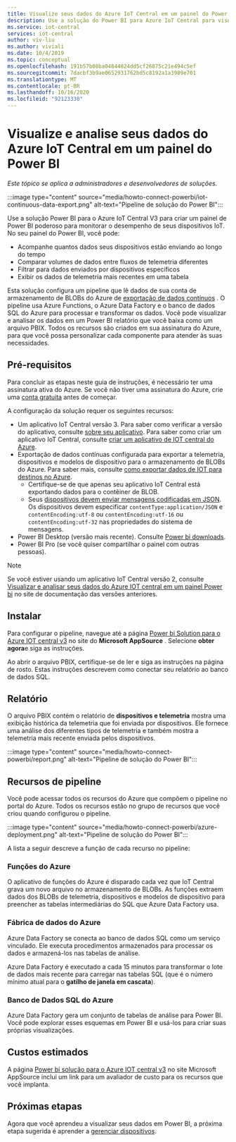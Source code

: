 ```yaml
---
title: Visualize seus dados do Azure IoT Central em um painel do Power BI | Microsoft Docs
description: Use a solução do Power BI para Azure IoT Central para visualizar e analisar seus dados da IoT Central.
ms.service: iot-central
services: iot-central
author: viv-liu
ms.author: viviali
ms.date: 10/4/2019
ms.topic: conceptual
ms.openlocfilehash: 191b57b08ba04844824dd5cf26875c21e494c5ef
ms.sourcegitcommit: 7dacbf3b9ae0652931762bd5c8192a1a3989e701
ms.translationtype: MT
ms.contentlocale: pt-BR
ms.lasthandoff: 10/16/2020
ms.locfileid: "92123330"
---
```

# <a name="visualize-and-analyze-your-azure-iot-central-data-in-a-power-bi-dashboard"></a>Visualize e analise seus dados do Azure IoT Central em um painel do Power BI

*Este tópico se aplica a administradores e desenvolvedores de soluções.*

:::image type="content" source="media/howto-connect-powerbi/iot-continuous-data-export.png" alt-text="Pipeline de solução do Power BI":::

Use a solução Power BI para o Azure IoT Central V3 para criar um painel de Power BI poderoso para monitorar o desempenho de seus dispositivos IoT. No seu painel do Power BI, você pode:

- Acompanhe quantos dados seus dispositivos estão enviando ao longo do tempo
- Comparar volumes de dados entre fluxos de telemetria diferentes
- Filtrar para dados enviados por dispositivos específicos
- Exibir os dados de telemetria mais recentes em uma tabela

Esta solução configura um pipeline que lê dados de sua conta de armazenamento de BLOBs do Azure de [exportação de dados contínuos](./howto-export-data.md) . O pipeline usa Azure Functions, o Azure Data Factory e o banco de dados SQL do Azure para processar e transformar os dados. Você pode visualizar e analisar os dados em um Power BI relatório que você baixa como um arquivo PBIX. Todos os recursos são criados em sua assinatura do Azure, para que você possa personalizar cada componente para atender às suas necessidades.

## <a name="prerequisites"></a>Pré-requisitos

Para concluir as etapas neste guia de instruções, é necessário ter uma assinatura ativa do Azure. Se você não tiver uma assinatura do Azure, crie uma [conta gratuita](https://azure.microsoft.com/free/?WT.mc_id=A261C142F) antes de começar.

A configuração da solução requer os seguintes recursos:

- Um aplicativo IoT Central versão 3. Para saber como verificar a versão do aplicativo, consulte [sobre seu aplicativo](./howto-get-app-info.md). Para saber como criar um aplicativo IoT Central, consulte [criar um aplicativo de IOT central do Azure](./quick-deploy-iot-central.md).
- Exportação de dados contínuas configurada para exportar a telemetria, dispositivos e modelos de dispositivo para o armazenamento de BLOBs do Azure. Para saber mais, consulte [como exportar dados de IOT para destinos no Azure](howto-export-data.md).
  - Certifique-se de que apenas seu aplicativo IoT Central está exportando dados para o contêiner de BLOB.
  - Seus [dispositivos devem enviar mensagens codificadas em JSON](../../iot-hub/iot-hub-devguide-messages-d2c.md). Os dispositivos devem especificar `contentType:application/JSON` e `contentEncoding:utf-8` ou `contentEncoding:utf-16` ou `contentEncoding:utf-32` nas propriedades do sistema de mensagens.
- Power BI Desktop (versão mais recente). Consulte [Power bi downloads](https://powerbi.microsoft.com/downloads/).
- Power BI Pro (se você quiser compartilhar o painel com outras pessoas).

> [!NOTE]
> Se você estiver usando um aplicativo IoT Central versão 2, consulte [Visualizar e analisar seus dados do Azure IOT central em um painel Power bi](/previous-versions/azure/iot-central/core/howto-connect-powerbi) no site de documentação das versões anteriores.

## <a name="install"></a>Instalar

Para configurar o pipeline, navegue até a página [Power bi Solution para o Azure IOT central v3](https://appsource.microsoft.com/product/web-apps/iot-central.power-bi-solution-iot-central) no site do **Microsoft AppSource** . Selecione **obter agora**e siga as instruções.

Ao abrir o arquivo PBIX, certifique-se de ler e siga as instruções na página de rosto. Estas instruções descrevem como conectar seu relatório ao banco de dados SQL.

## <a name="report"></a>Relatório

O arquivo PBIX contém o relatório de **dispositivos e telemetria** mostra uma exibição histórica da telemetria que foi enviada por dispositivos. Ele fornece uma análise dos diferentes tipos de telemetria e também mostra a telemetria mais recente enviada pelos dispositivos.

:::image type="content" source="media/howto-connect-powerbi/report.png" alt-text="Pipeline de solução do Power BI":::

## <a name="pipeline-resources"></a>Recursos de pipeline

Você pode acessar todos os recursos do Azure que compõem o pipeline no portal do Azure. Todos os recursos estão no grupo de recursos que você criou quando configurou o pipeline.

:::image type="content" source="media/howto-connect-powerbi/azure-deployment.png" alt-text="Pipeline de solução do Power BI":::

A lista a seguir descreve a função de cada recurso no pipeline:

### <a name="azure-functions"></a>Funções do Azure

O aplicativo de funções do Azure é disparado cada vez que IoT Central grava um novo arquivo no armazenamento de BLOBs. As funções extraem dados dos BLOBs de telemetria, dispositivos e modelos de dispositivo para preencher as tabelas intermediárias do SQL que Azure Data Factory usa.

### <a name="azure-data-factory"></a>Fábrica de dados do Azure

Azure Data Factory se conecta ao banco de dados SQL como um serviço vinculado. Ele executa procedimentos armazenados para processar os dados e armazená-los nas tabelas de análise.

Azure Data Factory é executado a cada 15 minutos para transformar o lote de dados mais recente para carregar nas tabelas SQL (que é o número mínimo atual para o **gatilho de janela em cascata**).

### <a name="azure-sql-database"></a>Banco de Dados SQL do Azure

Azure Data Factory gera um conjunto de tabelas de análise para Power BI. Você pode explorar esses esquemas em Power BI e usá-los para criar suas próprias visualizações.

## <a name="estimated-costs"></a>Custos estimados

A página [Power bi solução para o Azure IOT central v3](https://appsource.microsoft.com/product/web-apps/iot-central.power-bi-solution-iot-central) no site Microsoft AppSource inclui um link para um avaliador de custo para os recursos que você implanta.

## <a name="next-steps"></a>Próximas etapas

Agora que você aprendeu a visualizar seus dados em Power BI, a próxima etapa sugerida é aprender a [gerenciar dispositivos](howto-manage-devices.md).
